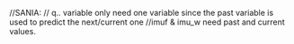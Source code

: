 //SANIA: 
          // q.. variable only need one variable since the past variable is used to predict the next/current one
          //imuf & imu_w need past and current values.
